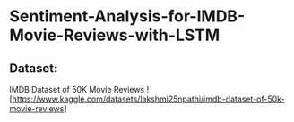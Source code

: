# Sentiment-Analysis-for-IMDB-Movie-Reviews-with-LSTM

## Dataset:

IMDB Dataset of 50K Movie Reviews ![https://www.kaggle.com/datasets/lakshmi25npathi/imdb-dataset-of-50k-movie-reviews]
